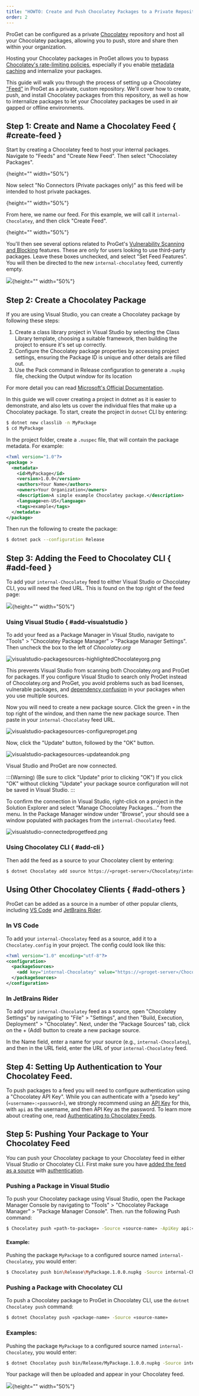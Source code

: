 ```yaml
---
title: "HOWTO: Create and Push Chocolatey Packages to a Private Repository in ProGet"
order: 2
---
```


ProGet can be configured as a private [Chocolatey](https://chocolatey.org) repository and host all your Chocolatey packages, allowing you to push, store and share then within your organization.

Hosting your Chocolatey packages in ProGet allows you to bypass [Chocolatey's rate-limiting policies](https://docs.chocolatey.org/en-us/community-repository/community-packages-disclaimer), especially if you enable [metadata caching](/docs/proget/feeds/connector-overview#connector-caching) and internalize your packages.

This guide will walk you through the process of setting up a Chocolatey ["Feed"](/docs/proget/feeds/feed-overview) in ProGet as a private, custom repository. We'll cover how to create, push, and install Chocolatey packages from this repository, as well as how to internalize packages to let your Chocolatey packages be used in air gapped or offline environments.

## Step 1: Create and Name a Chocolatey Feed { #create-feed }

Start by creating a Chocolatey feed to host your internal packages. Navigate to "Feeds" and "Create New Feed". Then select "Chocolatey Packages".

![](){height="" width="50%"}

Now select "No Connectors (Private packages only)" as this feed will be intended to host private packages.

![](){height="" width="50%"}

From here, we name our feed. For this example, we will call it `internal-Chocolatey`, and then click "Create Feed".

![](){height="" width="50%"}

You'll then see several options related to ProGet's [Vulnerability Scanning and Blocking](/docs/proget/sca/vulnerabilities) features. These are only for users looking to use third-party packages. Leave these boxes unchecked, and select "Set Feed Features". You will then be directed to the new `internal-chocolatey` feed, currently empty.

![](/resources/docs/proget-Chocolatey-internal-empty.png){height="" width="50%"}

## Step 2: Create a Chocolatey Package

If you are using Visual Studio, you can create a Chocolatey package by following these steps:

1. Create a class library project in Visual Studio by selecting the Class Library template, choosing a suitable framework, then building the project to ensure it's set up correctly.
2. Configure the Chocolatey package properties by accessing project settings, ensuring the Package ID is unique and other details are filled out.
3. Use the Pack command in Release configuration to generate a `.nupkg` file, checking the Output window for its location

For more detail you can read [Microsoft's Official Documentation](https://learn.microsoft.com/en-us/Chocolatey/quickstart/create-and-publish-a-package-using-visual-studio?tabs=netcore-cli).

In this guide we will cover creating a project in dotnet as it is easier to demonstrate, and also lets us cover the individual files that make up a Chocolatey package. To start, create the project in `dotnet` CLI by entering:

```bash
$ dotnet new classlib -n MyPackage 
$ cd MyPackage 
```

In the project folder, create a `.nuspec` file, that will contain the package metadata. For example:

```xml
<?xml version="1.0"?> 
<package > 
  <metadata> 
    <id>MyPackage</id> 
    <version>1.0.0</version> 
    <authors>Your Name</authors> 
    <owners>Your Organization</owners> 
    <description>A simple example Chocolatey package.</description> 
    <language>en-US</language> 
    <tags>example</tags> 
  </metadata> 
</package> 
```

Then run the following to create the package: 

```bash
$ dotnet pack --configuration Release 
```

## Step 3: Adding the Feed to Chocolatey CLI { #add-feed }

To add your `internal-Chocolatey` feed to either Visual Studio or Chocolatey CLI, you will need the feed URL. This is found on the top right of the feed page:

![](/resources/docs/proget-Chocolatey-internal-url.png){height="" width="50%"}

### Using Visual Studio { #add-visualstudio }

To add your feed as a Package Manager in Visual Studio, navigate to "Tools" > "Chocolatey Package Manager" > "Package Manager Settings". Then uncheck the box to the left of *Chocolatey.org*

![visualstudio-packagesources-highlightedChocolateyorg.png](/resources/docs/visualstudio-packagesources-highlightedChocolateyorg.png)

This prevents Visual Studio from scanning both Chocolatey.org and ProGet for packages. If you configure Visual Studio to search only ProGet instead of Chocolatey.org and ProGet, you avoid problems such as bad licenses, vulnerable packages, and [dependency confusion](https://blog.inedo.com/software-supply-chain-security/three-things) in your packages when you use multiple sources.

Now you will need to create a new package source. Click the green `+` in the top right of the window, and then name the new package source. Then paste in your `internal-Chocolatey` feed URL.

![visualstudio-packagesources-configureproget.png](/resources/docs/visualstudio-packagesources-configureproget.png)

Now, click the "Update" button, followed by the "OK" button.

![visualstudio-packagesources-updateandok.png](/resources/docs/visualstudio-packagesources-updateandok.png)

Visual Studio and ProGet are now connected.

:::(Warning) (Be sure to click "Update" prior to clicking "OK")
If you click "OK" without clicking "Update" your package source configuration will not be saved in Visual Studio.
:::

To confirm the connection in Visual Studio, right-click on a project in the Solution Explorer and select “Manage Chocolatey Packages…” from the menu. In the Package Manager window under "Browse", your should see a window populated with packages from the `internal-Chocolatey` feed.

![visualstudio-connectedprogetfeed.png](/resources/docs/visualstudio-connectedprogetfeed.png)

### Using Chocolatey CLI { #add-cli }
Then add the feed as a source to your Chocolatey client by entering:

```bash
$ dotnet Chocolatey add source https://«proget-server»/Chocolatey/internal-Chocolatey/v3/index.json --name internal-Chocolatey
```

## Using Other Chocolatey Clients { #add-others }

ProGet can be added as a source in a number of other popular clients, including [VS Code](https://code.visualstudio.com/) and [JetBrains Rider](https://www.jetbrains.com/rider/).

### In VS Code

To add your `internal-Chocolatey` feed as a source, add it to a `Chocolatey.config` in your project. The config could look like this:

```xml
<?xml version="1.0" encoding="utf-8"?>
<configuration>
  <packageSources>
    <add key="internal-Chocolatey" value="https://«proget-server»/Chocolatey/internal-Chocolatey/v3/index.json" />
  </packageSources>
</configuration>
```

### In JetBrains Rider

To add your `internal-Chocolatey` feed as a source, open "Chocolatey Settings" by navigating to "File" > "Settings", and then "Build, Execution, Deployment" > "Chocolatey". Next, under the "Package Sources" tab, click on the + (Add) button to create a new package source.

In the Name field, enter a name for your source (e.g., `internal-Chocolatey`), and then in the URL field, enter the URL of your `internal-Chocolatey` feed. 

## Step 4: Setting Up Authentication to Your Chocolatey Feed.

To push packages to a feed you will need to configure authentication using a "Chocolatey API Key". While you can authenticate with a "psedo key" (`«username»:«password»`), we strongly recommend using an [API Key](/docs/proget/reference-api/proget-apikeys) for this, with `api` as the username, and then API Key as the password. To learn more about creating one, read [Authenticating to Chocolatey Feeds](/docs/proget/feeds/Chocolatey#authenticating-to-Chocolatey-feeds). 

## Step 5: Pushing Your Package to Your Chocolatey Feed

You can push your Chocolatey package to your Chocolatey feed in either Visual Studio or Chocolatey CLI. First make sure you have [added the feed as a source](#add-feed) with [authentication](/docs/proget/feeds/Chocolatey#authenticating-to-Chocolatey-feeds).

### Pushing a Package in Visual Studio

To push your Chocolatey package using Visual Studio, open the Package Manager Console by navigating to "Tools" > "Chocolatey Package Manager" > "Package Manager Console". Then. run the following Push command:

```bash
$ Chocolatey push «path-to-package» -Source «source-name» -ApiKey api:«apikey»
```

#### Example:

Pushing the package `MyPackage` to a configured source named `internal-Chocolatey`, you would enter:

```bash
$ Chocolatey push bin\Release\MyPackage.1.0.0.nupkg -Source internal-Chocolatey -ApiKey api:abc12345
```

### Pushing a Package with Chocolatey CLI

To push a Chocolatey package to ProGet in Chocolatey CLI, use the `dotnet Chocolatey push` command:

```bash
$ dotnet Chocolatey push «package-name» -Source «source-name»
```

### Examples:

Pushing the package `MyPackage` to a configured source named `internal-Chocolatey`, you would enter:

```bash
$ dotnet Chocolatey push bin/Release/MyPackage.1.0.0.nupkg -Source internal-Chocolatey
```

Your package will then be uploaded and appear in your Chocolatey feed.

![](/resources/docs/proget-Chocolatey-internal-uploaded.png){height="" width="50%"}

